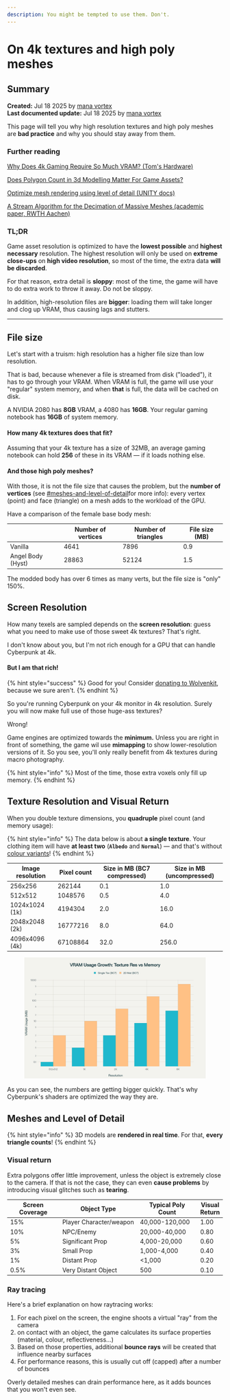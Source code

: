 ```yaml
---
description: You might be tempted to use them. Don't.
---
```


# On 4k textures and high poly meshes

## Summary

**Created:** Jul 18 2025 by [mana vortex](https://app.gitbook.com/u/NfZBoxGegfUqB33J9HXuCs6PVaC3 "mention")\
**Last documented update:** Jul 18 2025 by [mana vortex](https://app.gitbook.com/u/NfZBoxGegfUqB33J9HXuCs6PVaC3 "mention")

This page will tell you why high resolution textures and high poly meshes are **bad practice** and why you should stay away from them.&#x20;

### Further reading

[Why Does 4k Gaming Require So Much VRAM? (Tom's Hardware)](https://www.tomshardware.com/news/why-does-4k-gaming-require-so-much-vram)

[Does Polygon Count in 3d Modelling Matter For Game Assets?](https://3d-ace.com/blog/polygon-count-in-3d-modeling-for-game-assets/)

[Optimize mesh rendering using level of detail (UNITY docs)](https://docs.unity3d.com/6000.3/Documentation/Manual/lod-landing.html)

[A Stream Algorithm for the Decimation of Massive Meshes (academic paper, RWTH Aachen)](https://www.graphics.rwth-aachen.de/media/papers/streamdeci1.pdf)

### **TL;DR**

Game asset resolution is optimized to have the **lowest possible** and **highest necessary** resolution. The highest resolution will only be used on **extreme close-ups** on **high video resolution**, so most of the time, the extra data **will be discarded**.

For that reason, extra detail is **sloppy**: most of the time, the game will have to do extra work to throw it away. Do not be sloppy.

In addition, high-resolution files are **bigger**: loading them will take longer and clog up VRAM, thus causing lags and stutters.&#x20;

***

## File size

Let's start with a truism: high resolution has a higher file size than low resolution.&#x20;

That is bad, because whenever a file is streamed from disk ("loaded"), it has to go through your VRAM. When VRAM is full, the game will use your "regular" system memory, and when **that** is full, the data will be cached on disk.

A NVIDIA 2080 has **8GB** VRAM, a 4080 has **16GB**. Your regular gaming notebook has **16GB** of system memory.&#x20;

#### How many 4k textures does that fit?

Assuming that your 4k texture has a size of 32MB, an average gaming notebook can hold **256** of these in its VRAM — if it loads nothing else.

#### And those high poly meshes?

With those, it is not the file size that causes the problem, but the **number of vertices** (see [#meshes-and-level-of-detail](on-4k-textures-and-high-poly-meshes.md#meshes-and-level-of-detail "mention")for more info): every vertex (point) and face (triangle) on a mesh adds to the workload of the GPU.

Have a comparison  of the female base body mesh:

<table><thead><tr><th></th><th data-type="number">Number of vertices</th><th data-type="number">Number of triangles</th><th>File size (MB)</th></tr></thead><tbody><tr><td>Vanilla</td><td>4641</td><td>7896</td><td>0.9</td></tr><tr><td>Angel Body (Hyst)</td><td>28863</td><td>52124</td><td>1.5</td></tr></tbody></table>

The modded body has over 6 times as many verts, but the file size is "only" 150%.

## Screen Resolution

How many texels are sampled depends on the **screen resolution**: guess what you need to make use of those sweet 4k textures? That's right.&#x20;

I don't know about you, but I'm not rich enough for a GPU that can handle Cyberpunk at 4k.

#### But I am that rich!

{% hint style="success" %}
Good for you! Consider [donating to Wolvenkit](https://www.patreon.com/RedModdingTools), because we sure aren't.
{% endhint %}

So you're running Cyberpunk on your 4k monitor in 4k resolution. Surely you will now make full use of those huge-ass textures?

Wrong!

Game engines are optimized towards the **minimum.** Unless you are right in front of something, the game wil use **mimapping** to show lower-resolution versions of it. So you see, you'll only really benefit from 4k textures during macro photography.

{% hint style="info" %}
Most of the time, those extra voxels only fill up memory.&#x20;
{% endhint %}

## Texture Resolution and Visual Return

When you double texture dimensions, you **quadruple** pixel count (and memory usage):&#x20;

{% hint style="info" %}
The data below is about **a single texture**. Your clothing item will have **at least two** (**`Albedo`** and **`Normal`**) — and that's without [colour variants](../materials/configuring-materials/tinting-textures-in-wolvenkit.md)!&#x20;
{% endhint %}

<table><thead><tr><th width="147.33331298828125">Image resolution</th><th width="118.3333740234375" data-type="number">Pixel count</th><th width="238.66668701171875">Size in MB (BC7 compressed)</th><th width="220.3333740234375">Size in MB (uncompressed)</th></tr></thead><tbody><tr><td>256x256</td><td>262144</td><td>0.1</td><td>1.0</td></tr><tr><td>512x512</td><td>1048576</td><td>0.5</td><td>4.0</td></tr><tr><td>1024x1024 (1k)</td><td>4194304</td><td>2.0</td><td>16.0</td></tr><tr><td>2048x2048 (2k)</td><td>16777216</td><td>8.0</td><td>64.0</td></tr><tr><td>4096x4096 (4k)</td><td>67108864</td><td>32.0</td><td>256.0</td></tr></tbody></table>

<figure><img src="../../.gitbook/assets/58d7917d.png" alt=""><figcaption></figcaption></figure>

As you can see, the numbers are getting bigger quickly. That's why Cyberpunk's shaders are optimized the way they are.

## Meshes and Level of Detail

{% hint style="info" %}
3D models are **rendered in real time**. For that, **every triangle counts**!&#x20;
{% endhint %}

### Visual return

Extra polygons offer little improvement, unless the object is extremely close to the camera. If that is not the case, they can even **cause problems** by introducing visual glitches such as **tearing**.

<table><thead><tr><th width="160.93939208984375">Screen Coverage</th><th width="224.36358642578125">Object Type</th><th width="213.63623046875">Typical Poly Count</th><th>Visual Return</th></tr></thead><tbody><tr><td>15%</td><td>Player Character/weapon</td><td>40,000-120,000</td><td>1.00</td></tr><tr><td>10%</td><td>NPC/Enemy</td><td>20,000-40,000</td><td>0.80</td></tr><tr><td>5%</td><td>Significant Prop</td><td>4,000-20,000</td><td>0.60</td></tr><tr><td>3%</td><td>Small Prop</td><td>1,000-4,000</td><td>0.40</td></tr><tr><td>1%</td><td>Distant Prop</td><td>&#x3C;1,000</td><td>0.20</td></tr><tr><td>0.5%</td><td>Very Distant Object</td><td>500</td><td>0.10</td></tr></tbody></table>

### Ray tracing

Here's a brief explanation on how raytracing works:

1. For each pixel on the screen, the engine shoots a virtual "ray" from the camera
2. on contact with an object, the game calculates its surface properties (material, colour, reflectiveness...)
3. Based on those properties, additional **bounce rays** will be created that influence nearby surfaces
4. For performance reasons, this is usually cut off (capped) after a number of bounces

Overly detailed meshes can drain performance here, as it adds bounces that you won't even see.
